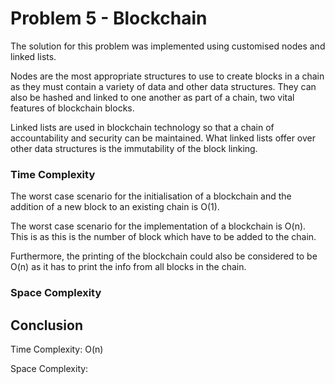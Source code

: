 # Problem 5 - Blockchain

The solution for this problem was implemented using customised nodes and linked lists.

Nodes are the most appropriate structures to use to create blocks in a chain as they must contain a variety of data and 
other data structures. They can also be hashed and linked to one another as part of a chain, two vital features of 
blockchain blocks.

Linked lists are used in blockchain technology so that a chain of accountability and security can be maintained. What 
linked lists offer over other data structures is the immutability of the block linking.

### Time Complexity

The worst case scenario for the initialisation of a blockchain and the addition of a new block to an existing chain is 
O(1).

The worst case scenario for the implementation of a blockchain is O(n). This is as this is the number of block which 
have to be added to the chain.

Furthermore, the printing of the blockchain could also be considered to be O(n) as it has to print the info from all 
blocks in the chain.



### Space Complexity


## Conclusion

Time Complexity: O(n)

Space Complexity: 
